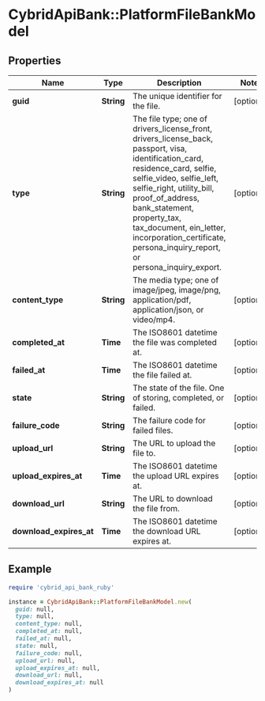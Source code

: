# CybridApiBank::PlatformFileBankModel

## Properties

| Name | Type | Description | Notes |
| ---- | ---- | ----------- | ----- |
| **guid** | **String** | The unique identifier for the file. | [optional] |
| **type** | **String** | The file type; one of drivers_license_front, drivers_license_back, passport, visa, identification_card, residence_card, selfie, selfie_video, selfie_left, selfie_right, utility_bill, proof_of_address, bank_statement, property_tax, tax_document, ein_letter, incorporation_certificate, persona_inquiry_report, or persona_inquiry_export. | [optional] |
| **content_type** | **String** | The media type; one of image/jpeg, image/png, application/pdf, application/json, or video/mp4. | [optional] |
| **completed_at** | **Time** | The ISO8601 datetime the file was completed at. | [optional] |
| **failed_at** | **Time** | The ISO8601 datetime the file failed at. | [optional] |
| **state** | **String** | The state of the file. One of storing, completed, or failed. | [optional] |
| **failure_code** | **String** | The failure code for failed files. | [optional] |
| **upload_url** | **String** | The URL to upload the file to. | [optional] |
| **upload_expires_at** | **Time** | The ISO8601 datetime the upload URL expires at. | [optional] |
| **download_url** | **String** | The URL to download the file from. | [optional] |
| **download_expires_at** | **Time** | The ISO8601 datetime the download URL expires at. | [optional] |

## Example

```ruby
require 'cybrid_api_bank_ruby'

instance = CybridApiBank::PlatformFileBankModel.new(
  guid: null,
  type: null,
  content_type: null,
  completed_at: null,
  failed_at: null,
  state: null,
  failure_code: null,
  upload_url: null,
  upload_expires_at: null,
  download_url: null,
  download_expires_at: null
)
```

